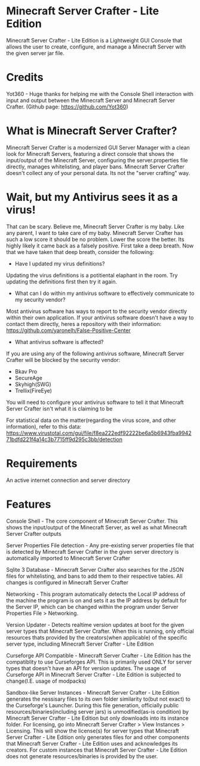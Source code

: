 # Minecraft Server Crafter - Lite Edition
Minecraft Server Crafter - Lite Edition is a Lightweight GUI Console that allows the user to create, configure, and manage a Minecraft Server with the given server jar file.

# Credits
Yot360 - Huge thanks for helping me with the Console Shell interaction with input and output between the Minecraft Server and Minecraft Server Crafter. (Github page: https://github.com/Yot360)

# What is Minecraft Server Crafter?

Minecraft Server Crafter is a modernized GUI Server Manager with a clean look for Minecraft Servers, featuring a direct console that shows the input/output of the Minecraft Server, configuring the server.properties file directly, manages whitelisting, and player bans. Minecraft Server Crafter doesn't collect any of your personal data. Its not the "server crafting" way.

# Wait, but my Antivirus sees it as a virus!

That can be scary. Believe me, Minecraft Server Crafter is my baby. Like any parent, I want to take care of my baby. Minecraft Server Crafter has such a low score it should be no problem. Lower the score the better. Its highly likely it came back as a falsely positive. First take a deep breath. Now that we have taken that deep breath, consider the following:

- Have I updated my virus definitions?

Updating the virus definitions is a potitiental elaphant in the room. Try updating the definitions first then try it again.

- What can I do within my antivirus software to effectively communicate to my security vendor?

Most antivirus software has ways to report to the security vendor directly within their own application. If your antivirus software doesn't have a way to contact them directly, heres a repository with their information: https://github.com/yaronelh/False-Positive-Center

- What antivirus software is affected?

If you are using any of the following antivirus software, Minecraft Server Crafter will be blocked by the security vendor:
- Bkav Pro
- SecureAge
- Skyhigh(SWG)
- Trellix(FireEye)

You will need to configure your antivirus software to tell it that Minecraft Server Crafter isn't what it is claiming to be

For statistical data on the matter(regarding the virus score, and other information), refer to this data: https://www.virustotal.com/gui/file/f8ea222edf92222be6a5b6943fba994271bdfd221f4a14c3b7715ff9d295c3bb/detection

# Requirements
An active internet connection and server directory

# Features

Console Shell - The core component of Minecraft Server Crafter. This shows the input/output of the Minecraft Server, as well as what Minecraft Server Crafter outputs

Server Properties File detection - Any pre-existing server properties file that is detected by Minecraft Server Crafter in the given server directory is automatically imported to Minecraft Server Crafter

Sqlite 3 Database - Minecraft Server Crafter also searches for the JSON files for whitelisting, and bans to add them to their respective tables. All changes is configured in Minecraft Server Crafter

Networking - This program automatically detects the Local IP address of the machine the program is on and sets it as the IP address by default for the Server IP, which can be changed within the program under Server Properties File > Networking.

Version Updater - Detects realtime version updates at boot for the given server types that Minecraft Server Crafter. When this is running, only official resources thats provided by the creators(when applicable) of the specific server type, including Minecraft Server Crafter - Lite Edition

Curseforge API Compatible - Minecraft Server Crafter - Lite Edition has the compatiblity to use Curseforges API. This is primarily used ONLY for server types that doesn't have an API for version updates. The usage of Curseforge API in Minecraft Server Crafter - Lite Edition is subjected to change(I.E. usage of modpacks)

Sandbox-like Server Instances - Minecraft Server Crafter - Lite Edition generates the nessisary files to its own folder similarity to(but not exact) to the Curseforge's Launcher. During this file generation, officially public resources/binaries(including server jars) is unmodified(as-is condition) by Minecraft Server Crafter - Lite Edition but only downloads into its instance folder. For licensing, go into Minecraft Server Crafter > View Instances > Licensing. This will show the license(s) for server types that Minecraft Server Crafter - Lite Edition only generates files for and other components that Minecraft Server Crafter - Lite Edition uses and acknowledges its creators. For custom instances that Minecraft Server Crafter - Lite Edition does not generate resources/binaries is provided by the user.
